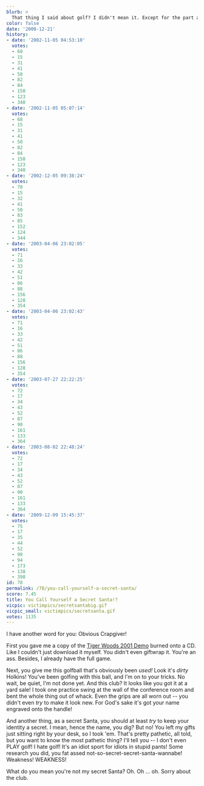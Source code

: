 ```yaml
---
blurb: >
  That thing I said about golf? I didn't mean it. Except for the part about the pants.
color: false
date: '2000-12-21'
history:
- date: '2002-11-05 04:53:10'
  votes:
  - 68
  - 15
  - 31
  - 41
  - 50
  - 82
  - 84
  - 150
  - 123
  - 340
- date: '2002-11-05 05:07:14'
  votes:
  - 68
  - 15
  - 31
  - 41
  - 50
  - 82
  - 84
  - 150
  - 123
  - 340
- date: '2002-12-05 09:38:24'
  votes:
  - 70
  - 15
  - 32
  - 41
  - 50
  - 83
  - 85
  - 152
  - 124
  - 344
- date: '2003-04-06 23:02:05'
  votes:
  - 71
  - 16
  - 33
  - 42
  - 51
  - 86
  - 88
  - 156
  - 128
  - 354
- date: '2003-04-06 23:02:43'
  votes:
  - 71
  - 16
  - 33
  - 42
  - 51
  - 86
  - 88
  - 156
  - 128
  - 354
- date: '2003-07-27 22:22:25'
  votes:
  - 72
  - 17
  - 34
  - 43
  - 52
  - 87
  - 90
  - 161
  - 133
  - 364
- date: '2003-08-02 22:48:24'
  votes:
  - 72
  - 17
  - 34
  - 43
  - 52
  - 87
  - 90
  - 161
  - 133
  - 364
- date: '2009-12-09 15:45:37'
  votes:
  - 75
  - 17
  - 35
  - 44
  - 52
  - 90
  - 94
  - 173
  - 138
  - 398
id: 78
permalink: /78/you-call-yourself-a-secret-santa/
score: 7.45
title: You Call Yourself a Secret Santa!?
vicpic: victimpics/secretsantabig.gif
vicpic_small: victimpics/secretsanta.gif
votes: 1135
---
```


I have another word for you: Obvious Crapgiver!

First you gave me a copy of the [Tiger Woods 2001
Demo](http://web.archive.org/web/20001221000000/http://fileplanet.com/index.asp?section=343&file=53583)
burned onto a CD. Like I couldn't just download it myself. You didn't
even giftwrap it. You're an ass. Besides, I already have the full game.

Next, you give me this golfball that's obviously been *used!* Look it's
*dirty* Holkins! You've been golfing with this ball, and I'm on to your
tricks. No wait, be quiet, I'm not done yet. And this club? It looks
like you got it at a yard sale! I took one practice swing at the wall of
the conference room and bent the whole thing out of whack. Even the
grips are all worn out -- you didn't even *try* to make it look new. For
God's sake it's got your name engraved onto the handle!

And another thing, as a secret Santa, you should at least *try* to keep
your identity a secret. I mean, hence the name, you dig? But no! You
left my gifts just sitting right by your desk, so I took 'em. That's
pretty pathetic, all told, but you want to know the most pathetic thing?
I'll tell you -- I don't even PLAY golf! I hate golf! It's an idiot
sport for idiots in stupid pants! Some research you did, you fat assed
not-so-secret-secret-santa-wannabe! Weakness! WEAKNESS!

What do you mean you're not my secret Santa? Oh. Oh ... oh. Sorry about
the club.